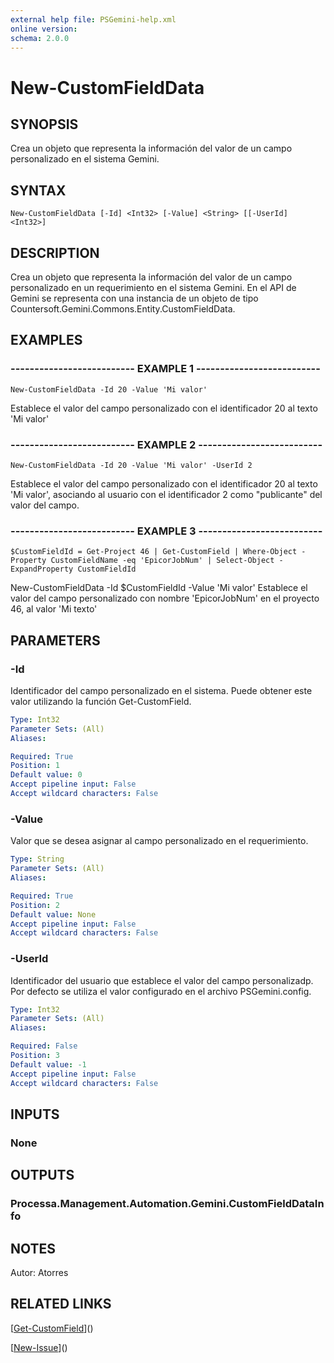 ```yaml
---
external help file: PSGemini-help.xml
online version: 
schema: 2.0.0
---
```


# New-CustomFieldData

## SYNOPSIS
Crea un objeto que representa la información del valor de un campo personalizado en el sistema Gemini.

## SYNTAX

```
New-CustomFieldData [-Id] <Int32> [-Value] <String> [[-UserId] <Int32>]
```

## DESCRIPTION
Crea un objeto que representa la información del valor de un campo personalizado en un requerimiento en el sistema Gemini.
En el API de Gemini se representa con una instancia
de un objeto de tipo Countersoft.Gemini.Commons.Entity.CustomFieldData.

## EXAMPLES

### -------------------------- EXAMPLE 1 --------------------------
```
New-CustomFieldData -Id 20 -Value 'Mi valor'
```

Establece el valor del campo personalizado con el identificador 20 al texto 'Mi valor'

### -------------------------- EXAMPLE 2 --------------------------
```
New-CustomFieldData -Id 20 -Value 'Mi valor' -UserId 2
```

Establece el valor del campo personalizado con el identificador 20 al texto 'Mi valor', asociando al usuario con el identificador 2 como "publicante" del valor del campo.

### -------------------------- EXAMPLE 3 --------------------------
```
$CustomFieldId = Get-Project 46 | Get-CustomField | Where-Object -Property CustomFieldName -eq 'EpicorJobNum' | Select-Object -ExpandProperty CustomFieldId
```

New-CustomFieldData -Id $CustomFieldId -Value 'Mi valor'
Establece el valor del campo personalizado con nombre 'EpicorJobNum' en el proyecto 46, al valor 'Mi texto'

## PARAMETERS

### -Id
Identificador del campo personalizado en el sistema.
Puede obtener este valor utilizando la función Get-CustomField.

```yaml
Type: Int32
Parameter Sets: (All)
Aliases: 

Required: True
Position: 1
Default value: 0
Accept pipeline input: False
Accept wildcard characters: False
```

### -Value
Valor que se desea asignar al campo personalizado en el requerimiento.

```yaml
Type: String
Parameter Sets: (All)
Aliases: 

Required: True
Position: 2
Default value: None
Accept pipeline input: False
Accept wildcard characters: False
```

### -UserId
Identificador del usuario que establece el valor del campo personalizadp.
Por defecto se utiliza el valor configurado en el archivo PSGemini.config.

```yaml
Type: Int32
Parameter Sets: (All)
Aliases: 

Required: False
Position: 3
Default value: -1
Accept pipeline input: False
Accept wildcard characters: False
```

## INPUTS

### None

## OUTPUTS

### Processa.Management.Automation.Gemini.CustomFieldDataInfo

## NOTES
Autor: Atorres

## RELATED LINKS

[[Get-CustomField](Get-CustomField.md)]()

[[New-Issue](New-Issue.md)]()

